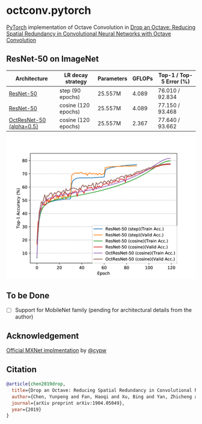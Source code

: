 # octconv.pytorch
[PyTorch](pytorch.org) implementation of Octave Convolution in [Drop an Octave: Reducing Spatial Redundancy in Convolutional Neural Networks with Octave Convolution](https://arxiv.org/abs/1904.05049)

## ResNet-50 on ImageNet
| Architecture             | LR decay strategy   | Parameters | GFLOPs | Top-1 / Top-5 Error (%) |
| ------------------------ | ------------------- | ---------- | ------ | ----------------------- |
| [ResNet-50](https://drive.google.com/open?id=1n7H6WNrvtf0eyWeWotbWD1kb95iVWaze)                | step (90 epochs)    | 25.557M    | 4.089  | 76.010 / 92.834         |
| [ResNet-50](https://drive.google.com/open?id=1_aconGn2oZB1Bvgq65g2tsqSI7CSPAEt)                | cosine (120 epochs) | 25.557M    | 4.089  | 77.150 / 93.468         |
| [OctResNet-50 (alpha=0.5)](https://drive.google.com/open?id=1F9esqmbIJmfTOsAZ6_6JEUnI83LVgF_S) | cosine (120 epochs) | 25.557M    | 2.367  | 77.640 / 93.662         |

![](fig/ablation.png)

## To be Done
- [ ] Support for MobileNet family (pending for architectural details from the author)

## Acknowledgement
[Official MXNet implmentation](https://github.com/facebookresearch/OctConv) by [@cypw](https://github.com/cypw)

## Citation
```bibtex
@article{chen2019drop,
  title={Drop an Octave: Reducing Spatial Redundancy in Convolutional Neural Networks with Octave Convolution},
  author={Chen, Yunpeng and Fan, Haoqi and Xu, Bing and Yan, Zhicheng and Kalantidis, Yannis and Rohrbach, Marcus and Yan, Shuicheng and Feng, Jiashi},
  journal={arXiv preprint arXiv:1904.05049},
  year={2019}
}
```

